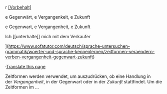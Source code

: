 r [[Vorbehalt]](e)

e Gegenwärt, e Vergangenkeit, e Zukunft 


e Gegenwart, e Vergangenheit,  e Zukunft

Ich [[unterhalte]] mich mit dem Verkaufer

](https://www.sofatutor.com/deutsch/sprache-untersuchen-grammatik/woerter-und-sprache-kennenlernen/zeitformen-veraendern-verben-vergangenheit-gegenwart-zukunft)

·[Translate this page](https://translate.google.com/translate?hl=en&sl=de&u=https://www.sofatutor.com/deutsch/sprache-untersuchen-grammatik/woerter-und-sprache-kennenlernen/zeitformen-veraendern-verben-vergangenheit-gegenwart-zukunft&prev=search&pto=aue)

Zeitformen werden verwendet, um auszudrücken, ob eine Handlung in der _Vergangenheit_, in der Gegenwart oder in der _Zukunft_ stattfindet. Um die Zeitformen im ...